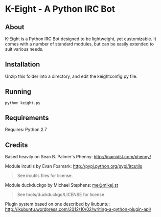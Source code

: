 # K-Eight - A Python IRC Bot


## About

K-Eight is a Python IRC Bot designed to be lightweight, yet customizable.  It comes with a number of standard modules, but can be easily extended to suit various needs.

## Installation

Unzip this folder into a directory, and edit the keightconfig.py file.

## Running

`python keight.py`

## Requirements

Requires: Python 2.7

## Credits

Based heavily on Sean B. Palmer's Phenny: <http://inamidst.com/phenny/>

Module ircutils by Evan Fosmark: <http://pypi.python.org/pypi/ircutils>
> See ircutils files for license.

Module duckduckgo by Michael Stephens: <me@mikej.st>
> See tools/duckduckgo/LICENSE for license

Plugin system based on one described by lkubuntu: <http://lkubuntu.wordpress.com/2012/10/02/writing-a-python-plugin-api/>